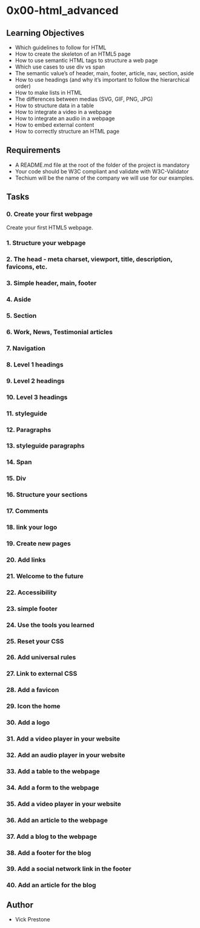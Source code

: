 # 0x00-html_advanced

## Learning Objectives

- Which guidelines to follow for HTML
- How to create the skeleton of an HTML5 page
- How to use semantic HTML tags to structure a web page
- Which use cases to use div vs span
- The semantic value’s of header, main, footer, article, nav, section, aside
- How to use headings (and why it’s important to follow the hierarchical order)
- How to make lists in HTML
- The differences between medias (SVG, GIF, PNG, JPG)
- How to structure data in a table
- How to integrate a video in a webpage
- How to integrate an audio in a webpage
- How to embed external content
- How to correctly structure an HTML page

## Requirements

- A README.md file at the root of the folder of the project is mandatory
- Your code should be W3C compliant and validate with W3C-Validator
- Techium will be the name of the company we will use for our examples.

## Tasks

### 0. Create your first webpage
Create your first HTML5 webpage.

### 1. Structure your webpage

### 2. The head - meta charset, viewport, title, description, favicons, etc.

### 3. Simple header, main, footer

### 4. Aside

### 5. Section

### 6. Work, News, Testimonial articles

### 7. Navigation

### 8. Level 1 headings

### 9. Level 2 headings

### 10. Level 3 headings

### 11. styleguide

### 12. Paragraphs

### 13. styleguide paragraphs

### 14. Span

### 15. Div

### 16. Structure your sections

### 17. Comments

### 18. link your logo

### 19. Create new pages

### 20. Add links

### 21. Welcome to the future

### 22. Accessibility

### 23. simple footer

### 24. Use the tools you learned

### 25. Reset your CSS

### 26. Add universal rules

### 27. Link to external CSS

### 28. Add a favicon

### 29. Icon the home

### 30. Add a logo

### 31. Add a video player in your website

### 32. Add an audio player in your website

### 33. Add a table to the webpage

### 34. Add a form to the webpage

### 35. Add a video player in your website

### 36. Add an article to the webpage

### 37. Add a blog to the webpage

### 38. Add a footer for the blog

### 39. Add a social network link in the footer

### 40. Add an article for the blog


## Author
- Vick Prestone